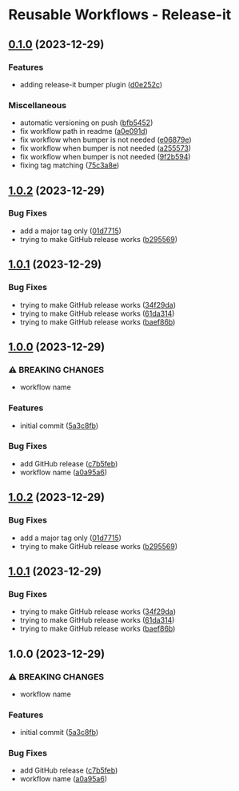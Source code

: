 # Reusable Workflows - Release-it

## [0.1.0](https://github.com/Lupise/reusable-workflow--release-it/compare/v1.0.2...v0.1.0) (2023-12-29)


### Features

* adding release-it bumper plugin ([d0e252c](https://github.com/Lupise/reusable-workflow--release-it/commit/d0e252c1d9b7b54c5c295b2b66c40604d312c071))


### Miscellaneous

* automatic versioning on push ([bfb5452](https://github.com/Lupise/reusable-workflow--release-it/commit/bfb5452860c030cbdf20ba6c433e44e9eda6fdff))
* fix workflow path in readme ([a0e091d](https://github.com/Lupise/reusable-workflow--release-it/commit/a0e091d174b62530aeea06e530cb60b927505b5e))
* fix workflow when bumper is not needed ([e06879e](https://github.com/Lupise/reusable-workflow--release-it/commit/e06879e1ed0e32b6020c480e12500ca69049b369))
* fix workflow when bumper is not needed ([a255573](https://github.com/Lupise/reusable-workflow--release-it/commit/a255573480c9f1a1f27571f5d6ae434ebef0eab4))
* fix workflow when bumper is not needed ([9f2b594](https://github.com/Lupise/reusable-workflow--release-it/commit/9f2b5945c9e2509e0e019f118fae0cf1c60bed7b))
* fixing tag matching ([75c3a8e](https://github.com/Lupise/reusable-workflow--release-it/commit/75c3a8e31c197c26db226a1e108fb21b21f5fde3))

## [1.0.2](https://github.com/Lupise/reusable-workflow--release-it/compare/v1.0.1...v1.0.2) (2023-12-29)


### Bug Fixes

* add a major tag only ([01d7715](https://github.com/Lupise/reusable-workflow--release-it/commit/01d771551cb81f61d2fa70b258ae59ac83757948))
* trying to make GitHub release works ([b295569](https://github.com/Lupise/reusable-workflow--release-it/commit/b2955693ac750b57aea2517c241ba4df24a4ab84))

## [1.0.1](https://github.com/Lupise/reusable-workflow--release-it/compare/v1.0.0...v1.0.1) (2023-12-29)


### Bug Fixes

* trying to make GitHub release works ([34f29da](https://github.com/Lupise/reusable-workflow--release-it/commit/34f29daadff4a5a7874e4f2f6d4b4bad648536ce))
* trying to make GitHub release works ([61da314](https://github.com/Lupise/reusable-workflow--release-it/commit/61da31412f3d24512fb9c3905b1c9cdf9c001186))
* trying to make GitHub release works ([baef86b](https://github.com/Lupise/reusable-workflow--release-it/commit/baef86bbb892064302b903ce37dd0fe9bacd4b65))

## [1.0.0](https://github.com/Lupise/reusable-workflow--release-it/compare/5a3c8fb5527c72b41aed1db36219e0b00dbe6c6a...v1.0.0) (2023-12-29)


### ⚠ BREAKING CHANGES

* workflow name

### Features

* initial commit ([5a3c8fb](https://github.com/Lupise/reusable-workflow--release-it/commit/5a3c8fb5527c72b41aed1db36219e0b00dbe6c6a))


### Bug Fixes

* add GitHub release ([c7b5feb](https://github.com/Lupise/reusable-workflow--release-it/commit/c7b5febafc8223487b2845cdbff0c386791458a5))
* workflow name ([a0a95a6](https://github.com/Lupise/reusable-workflow--release-it/commit/a0a95a6126b51d3fa0bf048af5df8beebb22c980))

## [1.0.2](https://github.com/Lupise/reusable-workflow--release-it/compare/v1.0.1...v1.0.2) (2023-12-29)


### Bug Fixes

* add a major tag only ([01d7715](https://github.com/Lupise/reusable-workflow--release-it/commit/01d771551cb81f61d2fa70b258ae59ac83757948))
* trying to make GitHub release works ([b295569](https://github.com/Lupise/reusable-workflow--release-it/commit/b2955693ac750b57aea2517c241ba4df24a4ab84))

## [1.0.1](https://github.com/Lupise/reusable-workflow--release-it/compare/v1.0.0...v1.0.1) (2023-12-29)


### Bug Fixes

* trying to make GitHub release works ([34f29da](https://github.com/Lupise/reusable-workflow--release-it/commit/34f29daadff4a5a7874e4f2f6d4b4bad648536ce))
* trying to make GitHub release works ([61da314](https://github.com/Lupise/reusable-workflow--release-it/commit/61da31412f3d24512fb9c3905b1c9cdf9c001186))
* trying to make GitHub release works ([baef86b](https://github.com/Lupise/reusable-workflow--release-it/commit/baef86bbb892064302b903ce37dd0fe9bacd4b65))

## 1.0.0 (2023-12-29)


### ⚠ BREAKING CHANGES

* workflow name

### Features

* initial commit ([5a3c8fb](https://github.com/Lupise/reusable-workflow--release-it/commit/5a3c8fb5527c72b41aed1db36219e0b00dbe6c6a))


### Bug Fixes

* add GitHub release ([c7b5feb](https://github.com/Lupise/reusable-workflow--release-it/commit/c7b5febafc8223487b2845cdbff0c386791458a5))
* workflow name ([a0a95a6](https://github.com/Lupise/reusable-workflow--release-it/commit/a0a95a6126b51d3fa0bf048af5df8beebb22c980))
